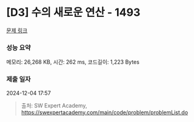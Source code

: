 # [D3] 수의 새로운 연산 - 1493 

[문제 링크](https://swexpertacademy.com/main/code/problem/problemDetail.do?contestProbId=AV2b-QGqADMBBASw) 

### 성능 요약

메모리: 26,268 KB, 시간: 262 ms, 코드길이: 1,223 Bytes

### 제출 일자

2024-12-04 17:57



> 출처: SW Expert Academy, https://swexpertacademy.com/main/code/problem/problemList.do